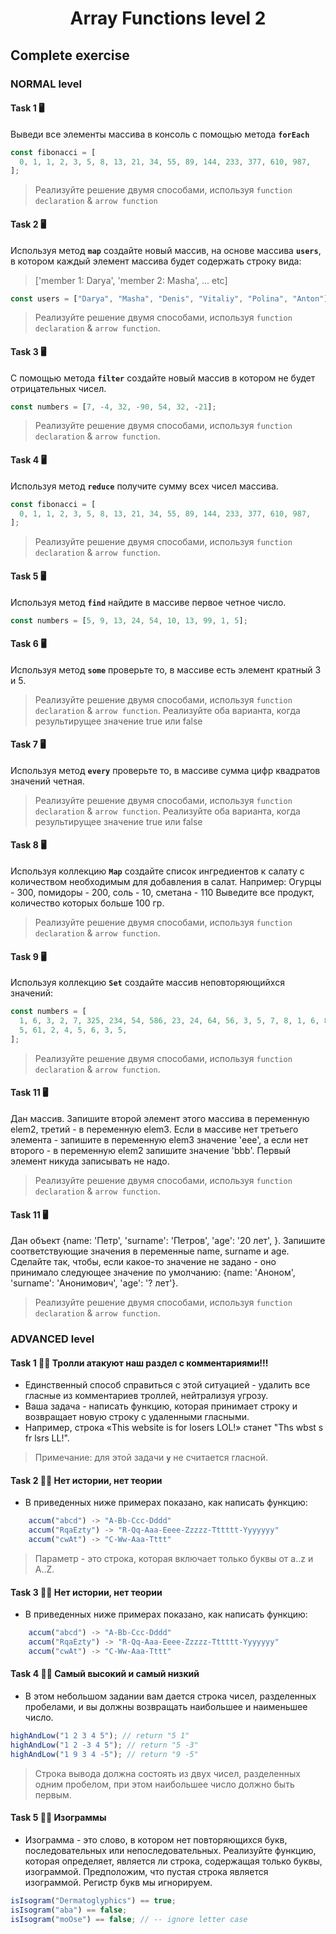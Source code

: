 <h1 align="center">Array Functions level 2</h1>

## Complete exercise

### NORMAL level

#### Task 1 🖥

Выведи все элементы массива в консоль с помощью метода **`forEach`**

```javascript
const fibonacci = [
  0, 1, 1, 2, 3, 5, 8, 13, 21, 34, 55, 89, 144, 233, 377, 610, 987,
];
```

> Реализуйте решение двумя способами, используя `function declaration` & `arrow function`
#### Task 2 🖥

Используя метод **`map`** создайте новый массив, на основе массива **`users`**, в котором каждый элемент массива будет содержать строку вида:

> ['member 1: Darya', 'member 2: Masha', ... etc]
```javascript
const users = ["Darya", "Masha", "Denis", "Vitaliy", "Polina", "Anton"];
```

> Реализуйте решение двумя способами, используя `function declaration` & `arrow function`.
#### Task 3 🖥

С помощью метода **`filter`** создайте новый массив в котором не будет отрицательных чисел.

```javascript
const numbers = [7, -4, 32, -90, 54, 32, -21];
```

> Реализуйте решение двумя способами, используя `function declaration` & `arrow function`.
#### Task 4 🖥

Используя метод **`reduce`** получите сумму всех чисел массива.

```javascript
const fibonacci = [
  0, 1, 1, 2, 3, 5, 8, 13, 21, 34, 55, 89, 144, 233, 377, 610, 987,
];
```

> Реализуйте решение двумя способами, используя `function declaration` & `arrow function`.
#### Task 5 🖥

Используя метод **`find`** найдите в массиве первое четное число.

```javascript
const numbers = [5, 9, 13, 24, 54, 10, 13, 99, 1, 5];
```

#### Task 6 🖥

Используя метод **`some`** проверьте то, в массиве есть элемент кратный 3 и 5.

> Реализуйте решение двумя способами, используя `function declaration` & `arrow function`. Реализуйте оба варианта, когда результирущее значение true или false
#### Task 7 🖥

Используя метод **`every`** проверьте то, в массиве сумма цифр квадратов значений четная.

> Реализуйте решение двумя способами, используя `function declaration` & `arrow function`. Реализуйте оба варианта, когда результирущее значение true или false
#### Task 8 🖥

Используя коллекцию **`Map`** создайте список ингредиентов к салату с количеством необходимым для добавления в салат.
Например: Огурцы - 300, помидоры - 200, соль - 10, сметана - 110
Выведите все продукт, количество которых больше 100 гр.

> Реализуйте решение двумя способами, используя `function declaration` & `arrow function`.
#### Task 9 🖥

Используя коллекцию **`Set`** создайте массив неповторяющийхся значений:

```javascript
const numbers = [
  1, 6, 3, 2, 7, 325, 234, 54, 586, 23, 24, 64, 56, 3, 5, 7, 8, 1, 6, 8, 9, 4,
  5, 61, 2, 4, 5, 6, 3, 5,
];
```

> Реализуйте решение двумя способами, используя `function declaration` & `arrow function`.
#### Task 11 🖥

Дан массив. Запишите второй элемент этого массива в переменную elem2, третий - в переменную elem3. Если в массиве нет третьего элемента - запишите в переменную elem3 значение 'eee', а если нет второго - в переменную elem2 запишите значение 'bbb'. Первый элемент никуда записывать не надо.

> Реализуйте решение двумя способами, используя `function declaration` & `arrow function`.
#### Task 11 🖥

Дан объект {name: 'Петр', 'surname': 'Петров', 'age': '20 лет', }. Запишите соответствующие значения в переменные name, surname и age. Сделайте так, чтобы, если какое-то значение не задано - оно принимало следующее значение по умолчанию: {name: 'Аноном', 'surname': 'Анонимович', 'age': '? лет'}.

> Реализуйте решение двумя способами, используя `function declaration` & `arrow function`.
### ADVANCED level

#### Task 1 👨‍🏫 Тролли атакуют наш раздел с комментариями!!!

- Единственный способ справиться с этой ситуацией - удалить все гласные из комментариев троллей, нейтрализуя угрозу.
- Ваша задача - написать функцию, которая принимает строку и возвращает новую строку с удаленными гласными.
- Например, строка «This website is for losers LOL!» станет "Ths wbst s fr lsrs LL!".

> Примечание: для этой задачи **`y`** не считается гласной.
#### Task 2 👨‍🏫 Нет истории, нет теории

- В приведенных ниже примерах показано, как написать функцию:

```javascript
    accum("abcd") -> "A-Bb-Ccc-Dddd"
    accum("RqaEzty") -> "R-Qq-Aaa-Eeee-Zzzzz-Tttttt-Yyyyyyy"
    accum("cwAt") -> "C-Ww-Aaa-Tttt"
```

> Параметр - это строка, которая включает только буквы от a..z и A..Z.
#### Task 3 👨‍🏫 Нет истории, нет теории

- В приведенных ниже примерах показано, как написать функцию:

```javascript
    accum("abcd") -> "A-Bb-Ccc-Dddd"
    accum("RqaEzty") -> "R-Qq-Aaa-Eeee-Zzzzz-Tttttt-Yyyyyyy"
    accum("cwAt") -> "C-Ww-Aaa-Tttt"
```

#### Task 4 👨‍🏫 Самый высокий и самый низкий

- В этом небольшом задании вам дается строка чисел, разделенных пробелами, и вы должны возвращать наибольшее и наименьшее число.

```javascript
highAndLow("1 2 3 4 5"); // return "5 1"
highAndLow("1 2 -3 4 5"); // return "5 -3"
highAndLow("1 9 3 4 -5"); // return "9 -5"
```

> Строка вывода должна состоять из двух чисел, разделенных одним пробелом, при этом наибольшее число должно быть первым.
#### Task 5 👨‍🏫 Изограммы

- Изограмма - это слово, в котором нет повторяющихся букв, последовательных или непоследовательных. Реализуйте функцию, которая определяет, является ли строка, содержащая только буквы, изограммой. Предположим, что пустая строка является изограммой. Регистр букв мы игнорируем.

```javascript
isIsogram("Dermatoglyphics") == true;
isIsogram("aba") == false;
isIsogram("moOse") == false; // -- ignore letter case
```